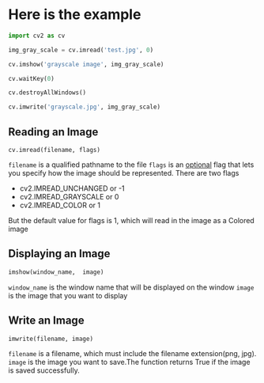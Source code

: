 
# Here is the example

```python
import cv2 as cv

img_gray_scale = cv.imread('test.jpg', 0)

cv.imshow('grayscale image', img_gray_scale)

cv.waitKey(0)

cv.destroyAllWindows()

cv.imwrite('grayscale.jpg', img_gray_scale)
```

## Reading an Image

```
cv.imread(filename, flags)
```

`filename` is a qualified pathname to the file
`flags` is an <u>optional</u> flag that lets you specify how the image should be represented.
There are two flags

- cv2.IMREAD_UNCHANGED or -1 
- cv2.IMREAD_GRAYSCALE or 0 
- cv2.IMREAD_COLOR or 1 

But the default value for flags is 1, which will read in the image as a Colored image

## Displaying an Image

```python
imshow(window_name,  image)
```

`window_name` is the window name that will be displayed on the window
`image` is the image that you want to display

## Write an Image
```
imwrite(filename, image)
```
`filename` is a filename, which must include the filename extension(png, jpg).
`image` is the image you want to save.The function returns True if the image is saved successfully.